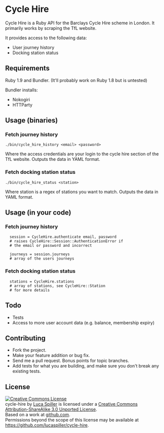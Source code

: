 # Cycle Hire

Cycle Hire is a Ruby API for the Barclays Cycle Hire scheme in London. It primarily works by scraping the TfL website.

It provides access to the following data:

* User journey history
* Docking station status

## Requirements

Ruby 1.9 and Bundler. (It'll probably work on Ruby 1.8 but is untested)

Bundler installs:

* Nokogiri
* HTTParty

## Usage (binaries)

### Fetch journey history

    ./bin/cycle_hire_history <email> <password>

Where the access credentials are your login to the cycle hire section of the TfL website. Outputs the data in YAML format.

### Fetch docking station status

    ./bin/cycle_hire_status <station>

Where station is a regex of stations you want to match. Outputs the data in YAML format.

## Usage (in your code)

### Fetch journey history

      session = CycleHire.authenticate email, password
      # raises CycleHire::Session::AuthenticationError if
      # the email or password and incorrect

      journeys = session.journeys
      # array of the users journeys

### Fetch docking station status

      stations = CycleHire.stations
      # array of stations, see CycleHire::Station
      # for more details

## Todo

* Tests
* Access to more user account data (e.g. balance, membership expiry)

## Contributing

* Fork the project.
* Make your feature addition or bug fix.
* Send me a pull request. Bonus points for topic branches.
* Add tests for what you are building, and make sure you don't break any existing tests.

## License

<a rel="license" href="http://creativecommons.org/licenses/by-sa/3.0/"><img alt="Creative Commons License" style="border-width:0" src="http://i.creativecommons.org/l/by-sa/3.0/88x31.png" /></a><br /><span xmlns:dct="http://purl.org/dc/terms/" href="http://purl.org/dc/dcmitype/InteractiveResource" property="dct:title" rel="dct:type">cycle-hire</span> by <a xmlns:cc="http://creativecommons.org/ns#" href="https://github.com/lucaspiller/cycle-hire" property="cc:attributionName" rel="cc:attributionURL">Luca Spiller</a> is licensed under a <a rel="license" href="http://creativecommons.org/licenses/by-sa/3.0/">Creative Commons Attribution-ShareAlike 3.0 Unported License</a>.<br />Based on a work at <a xmlns:dct="http://purl.org/dc/terms/" href="https://github.com/lucaspiller/cycle-hire" rel="dct:source">github.com</a>.<br />Permissions beyond the scope of this license may be available at <a xmlns:cc="http://creativecommons.org/ns#" href="https://github.com/lucaspiller/cycle-hire" rel="cc:morePermissions">https://github.com/lucaspiller/cycle-hire</a>.
